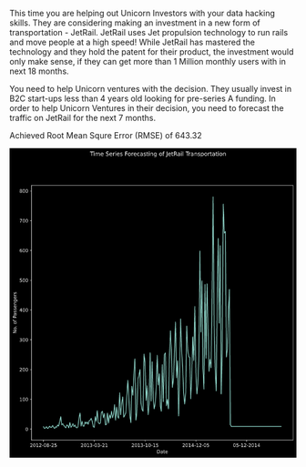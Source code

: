 This time you are helping out Unicorn Investors with your data hacking skills. They are considering making an investment in a new form of transportation - JetRail. 
JetRail uses Jet propulsion technology to run rails and move people at a high speed!
While JetRail has mastered the technology and they hold the patent for their product, 
the investment would only make sense, if they can get more than 1 Million monthly users with in next 18 months.
 
You need to help Unicorn ventures with the decision. They usually invest in B2C start-ups less than 4 years old looking for pre-series A funding. 
In order to help Unicorn Ventures in their decision, you need to forecast the traffic on JetRail for the next 7 months.

Achieved Root Mean Squre Error (RMSE) of 643.32



![Alt text](https://github.com/sainivedh/ML-DL_Competitions/blob/master/Analytics%20Vidya/Time%20Series%20Forecasting/plot_pass_vs_date.png?raw=true)
